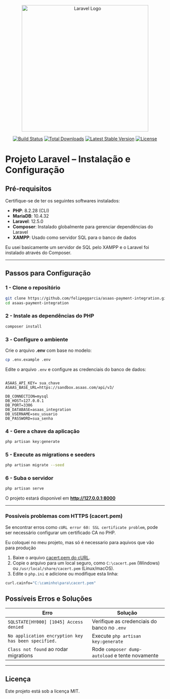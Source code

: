 <p align="center"><a href="https://laravel.com" target="_blank"><img src="https://raw.githubusercontent.com/laravel/art/master/logo-lockup/5%20SVG/2%20CMYK/1%20Full%20Color/laravel-logolockup-cmyk-red.svg" width="400" alt="Laravel Logo"></a></p>

<p align="center">
<a href="https://github.com/laravel/framework/actions"><img src="https://github.com/laravel/framework/workflows/tests/badge.svg" alt="Build Status"></a>
<a href="https://packagist.org/packages/laravel/framework"><img src="https://img.shields.io/packagist/dt/laravel/framework" alt="Total Downloads"></a>
<a href="https://packagist.org/packages/laravel/framework"><img src="https://img.shields.io/packagist/v/laravel/framework" alt="Latest Stable Version"></a>
<a href="https://packagist.org/packages/laravel/framework"><img src="https://img.shields.io/packagist/l/laravel/framework" alt="License"></a>
</p>

#  Projeto Laravel – Instalação e Configuração  

## Pré-requisitos

Certifique-se de ter os seguintes softwares instalados:

- **PHP**: 8.2.28 (CLI)
- **MariaDB**: 10.4.32
- **Laravel**: 12.5.0
- **Composer**: Instalado globalmente para gerenciar dependências do Laravel
- **XAMPP**: Usado como servidor SQL para o banco de dados

Eu usei basicamente um servidor de SQL pelo XAMPP e o Laravel foi instalado através do Composer.

---

##  **Passos para Configuração**  

### 1 -  Clone o repositório  
```bash
git clone https://github.com/felipeggarcia/asaas-payment-integration.git
cd asaas-payment-integration
```

### 2 - Instale as dependências do PHP  
```bash
composer install
```

### 3️ - Configure o ambiente  
Crie o arquivo **.env** com base no modelo:  
```bash
cp .env.example .env
```
Edite o arquivo `.env` e configure as credenciais do banco de dados:  
```

ASAAS_API_KEY= sua_chave
ASAAS_BASE_URL=https://sandbox.asaas.com/api/v3/

DB_CONNECTION=mysql
DB_HOST=127.0.0.1
DB_PORT=3306
DB_DATABASE=asaas_integration
DB_USERNAME=seu_usuario
DB_PASSWORD=sua_senha
```

### 4 - Gere a chave da aplicação  
```bash
php artisan key:generate
```

### 5 - Execute as migrations e seeders  
```bash
php artisan migrate --seed
```

### 6 - Suba o servidor  
```bash
php artisan serve
```
O projeto estará disponível em **http://127.0.0.1:8000** 

---
### Possíveis problemas com HTTPS (cacert.pem)

Se encontrar erros como `cURL error 60: SSL certificate problem`, pode ser necessário configurar um certificado CA no PHP. 

Eu coloquei no meu projeto, mas só é necessario para aquivos que vão para produção

1. Baixe o arquivo [cacert.pem do cURL](https://curl.se/ca/cacert.pem).
2. Copie o arquivo para um local seguro, como `C:\cacert.pem` (Windows) ou `/usr/local/share/cacert.pem` (Linux/macOS).
3. Edite o `php.ini` e adicione ou modifique esta linha:
```bash
curl.cainfo="C:\caminho\para\cacert.pem"
```


##  **Possíveis Erros e Soluções**  

| Erro | Solução |
|------|---------|
| `SQLSTATE[HY000] [1045] Access denied` | Verifique as credenciais do banco no `.env` |
| `No application encryption key has been specified.` | Execute `php artisan key:generate` |
| `Class not found` ao rodar migrations | Rode `composer dump-autoload` e tente novamente |

---


##  **Licença**  
Este projeto está sob a licença MIT.  

